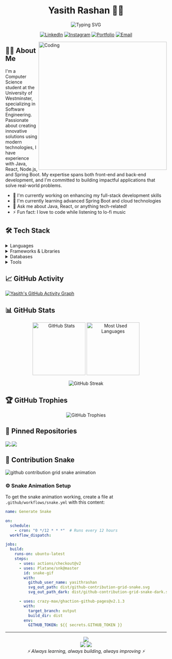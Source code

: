 # <div align="center">Yasith Rashan 👨‍💻</div>

<div align="center">
  
  ![Typing SVG](https://readme-typing-svg.herokuapp.com?font=Fira+Code&pause=1000&color=5288D4&center=true&vCenter=true&width=435&lines=Software+Engineer;Full+Stack+Developer;Java+%7C+React+%7C+Node.js+%7C+Spring+Boot)

  [![LinkedIn](https://img.shields.io/badge/LinkedIn-0077B5?style=for-the-badge&logo=linkedin&logoColor=white)](https://linkedin.com/in/yasith-rashan-a44b54295)
  [![Instagram](https://img.shields.io/badge/Instagram-E4405F?style=for-the-badge&logo=instagram&logoColor=white)](https://instagram.com/yxsiya)
  [![Portfolio](https://img.shields.io/badge/Portfolio-000000?style=for-the-badge&logo=About.me&logoColor=white)](https://www.yasithrashan.online/)
  [![Email](https://img.shields.io/badge/Email-D14836?style=for-the-badge&logo=gmail&logoColor=white)](mailto:yasith.20222071@iit.ac.lk)

</div>

<img align="right" alt="Coding" width="400" src="https://media.giphy.com/media/qgQUggAC3Pfv687qPC/giphy.gif">

## 👨‍💻 About Me

I'm a Computer Science student at the University of Westminster, specializing in Software Engineering. Passionate about creating innovative solutions using modern technologies, I have experience with Java, React, Node.js, and Spring Boot. My expertise spans both front-end and back-end development, and I'm committed to building impactful applications that solve real-world problems.

- 🔭 I'm currently working on enhancing my full-stack development skills
- 🌱 I'm currently learning advanced Spring Boot and cloud technologies
- 💬 Ask me about Java, React, or anything tech-related!
- ⚡ Fun fact: I love to code while listening to lo-fi music

## 🛠️ Tech Stack

<details>
  <summary>Languages</summary>
  <br>
  
  ![Java](https://img.shields.io/badge/Java-ED8B00?style=for-the-badge&logo=openjdk&logoColor=white)
  ![Ballerina](https://img.shields.io/badge/Ballerina-5288D4?style=for-the-badge&logo=ballerina&logoColor=white)
  ![JavaScript](https://img.shields.io/badge/JavaScript-F7DF1E?style=for-the-badge&logo=javascript&logoColor=black)
  ![Python](https://img.shields.io/badge/Python-3776AB?style=for-the-badge&logo=python&logoColor=white)
  ![HTML5](https://img.shields.io/badge/HTML5-E34F26?style=for-the-badge&logo=html5&logoColor=white)
  ![CSS3](https://img.shields.io/badge/CSS3-1572B6?style=for-the-badge&logo=css3&logoColor=white)
  ![PHP](https://img.shields.io/badge/PHP-777BB4?style=for-the-badge&logo=php&logoColor=white)
</details>

<details>
  <summary>Frameworks & Libraries</summary>
  <br>
  
  ![React](https://img.shields.io/badge/React-20232A?style=for-the-badge&logo=react&logoColor=61DAFB)
  ![Node.js](https://img.shields.io/badge/Node.js-339933?style=for-the-badge&logo=nodedotjs&logoColor=white)
  ![Express.js](https://img.shields.io/badge/Express.js-000000?style=for-the-badge&logo=express&logoColor=white)
  ![Spring Boot](https://img.shields.io/badge/Spring_Boot-6DB33F?style=for-the-badge&logo=spring&logoColor=white)
  ![Bootstrap](https://img.shields.io/badge/Bootstrap-563D7C?style=for-the-badge&logo=bootstrap&logoColor=white)
  ![Tailwind CSS](https://img.shields.io/badge/Tailwind_CSS-38B2AC?style=for-the-badge&logo=tailwind-css&logoColor=white)
  ![Pandas](https://img.shields.io/badge/Pandas-150458?style=for-the-badge&logo=pandas&logoColor=white)
</details>

<details>
  <summary>Databases</summary>
  <br>
  
  ![MongoDB](https://img.shields.io/badge/MongoDB-4EA94B?style=for-the-badge&logo=mongodb&logoColor=white)
  ![MySQL](https://img.shields.io/badge/MySQL-005C84?style=for-the-badge&logo=mysql&logoColor=white)
  ![Firebase](https://img.shields.io/badge/Firebase-FFCA28?style=for-the-badge&logo=firebase&logoColor=black)
</details>

<details>
  <summary>Tools</summary>
  <br>
  
  ![Git](https://img.shields.io/badge/Git-F05032?style=for-the-badge&logo=git&logoColor=white)
  ![Figma](https://img.shields.io/badge/Figma-F24E1E?style=for-the-badge&logo=figma&logoColor=white)
  ![Docker](https://img.shields.io/badge/Docker-2496ED?style=for-the-badge&logo=docker&logoColor=white)
  ![Kubernetes](https://img.shields.io/badge/Kubernetes-326CE5?style=for-the-badge&logo=kubernetes&logoColor=white)
</details>

## 📈 GitHub Activity

[![Yasith's GitHub Activity Graph](https://activity-graph.herokuapp.com/graph?username=yasithrashan&theme=tokyo-night)](https://github.com/yasithrashan)

## 📊 GitHub Stats

<p align="center">
  <img src="https://github-readme-stats.vercel.app/api?username=yasithrashan&show_icons=true&theme=tokyonight" alt="GitHub Stats" height="165" />
  <img src="https://github-readme-stats.vercel.app/api/top-langs/?username=yasithrashan&layout=compact&theme=tokyonight" alt="Most Used Languages" height="165" />
</p>

<p align="center">
  <img src="https://github-readme-streak-stats.herokuapp.com/?user=yasithrashan&theme=tokyonight" alt="GitHub Streak" />
</p>

## 🏆 GitHub Trophies

<p align="center">
  <img src="https://github-profile-trophy.vercel.app/?username=yasithrashan&theme=nord&column=7" alt="GitHub Trophies" />
</p>

## 📌 Pinned Repositories

<a href="https://github.com/yasithrashan/your-repo-1">
  <img align="center" src="https://github-readme-stats.vercel.app/api/pin/?username=yasithrashan&repo=your-repo-1&theme=tokyonight" />
</a>
<a href="https://github.com/yasithrashan/your-repo-2">
  <img align="center" src="https://github-readme-stats.vercel.app/api/pin/?username=yasithrashan&repo=your-repo-2&theme=tokyonight" />
</a>

<!-- Note: Replace "your-repo-1" and "your-repo-2" with the names of your actual repositories -->

## 🐍 Contribution Snake

<picture>
  <source media="(prefers-color-scheme: dark)" srcset="https://raw.githubusercontent.com/yasithrashan/yasithrashan/output/github-contribution-grid-snake-dark.svg">
  <source media="(prefers-color-scheme: light)" srcset="https://raw.githubusercontent.com/yasithrashan/yasithrashan/output/github-contribution-grid-snake.svg">
  <img alt="github contribution grid snake animation" src="https://raw.githubusercontent.com/yasithrashan/yasithrashan/output/github-contribution-grid-snake.svg">
</picture>

### ⚙️ Snake Animation Setup
To get the snake animation working, create a file at `.github/workflows/snake.yml` with this content:

```yaml
name: Generate Snake

on:
  schedule:
    - cron: "0 */12 * * *"  # Runs every 12 hours
  workflow_dispatch:

jobs:
  build:
    runs-on: ubuntu-latest
    steps:
      - uses: actions/checkout@v2
      - uses: Platane/snk@master
        id: snake-gif
        with:
          github_user_name: yasithrashan
          svg_out_path: dist/github-contribution-grid-snake.svg
          svg_out_path_dark: dist/github-contribution-grid-snake-dark.svg

      - uses: crazy-max/ghaction-github-pages@v2.1.3
        with:
          target_branch: output
          build_dir: dist
        env:
          GITHUB_TOKEN: ${{ secrets.GITHUB_TOKEN }}
```

---

<div align="center">
  <img src="https://komarev.com/ghpvc/?username=yasithrashan&color=blueviolet&style=flat-square&label=Profile+Views" />
</div>

<div align="center">
  <img src="https://img.shields.io/github/followers/yasithrashan?style=social" />
  <img src="https://img.shields.io/github/stars/yasithrashan?style=social" />
</div>

<div align="center">
  <i>⚡ Always learning, always building, always improving ⚡</i>
</div>
